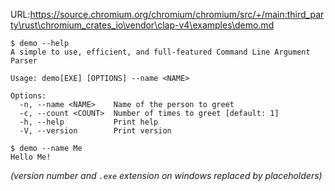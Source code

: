 URL:https://source.chromium.org/chromium/chromium/src/+/main:third_party\rust\chromium_crates_io\vendor\clap-v4\examples\demo.md
```console
$ demo --help
A simple to use, efficient, and full-featured Command Line Argument Parser

Usage: demo[EXE] [OPTIONS] --name <NAME>

Options:
  -n, --name <NAME>    Name of the person to greet
  -c, --count <COUNT>  Number of times to greet [default: 1]
  -h, --help           Print help
  -V, --version        Print version

$ demo --name Me
Hello Me!

```
*(version number and `.exe` extension on windows replaced by placeholders)*
